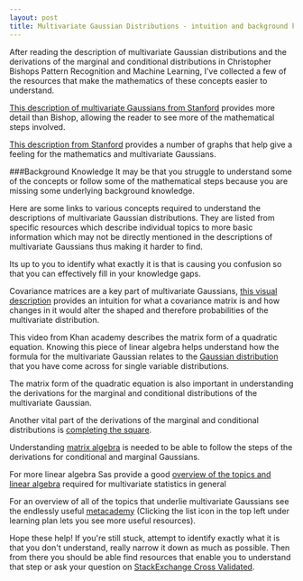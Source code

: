 ```yaml
---
layout: post
title: Multivariate Gaussian Distributions - intuition and background knowledge
---
```


After reading the description of multivariate Gaussian distributions and the derivations of the marginal and conditional distributions in Christopher Bishops Pattern Recognition and Machine Learning, I've collected a few of the resources that make the mathematics of these concepts easier to understand.

[This description of multivariate Gaussians from Stanford](http://cs229.stanford.edu/section/more_on_gaussians.pdf) provides more detail than Bishop, allowing the reader to see more of the mathematical steps involved.


[This description from Stanford](http://cs229.stanford.edu/notes/cs229-notes2.pdf#page=2) provides a number of graphs that help give a feeling for the mathematics and multivariate Gaussians.

###Background Knowledge
It may be that you struggle to understand some of the concepts or follow some of the mathematical steps because you are missing some underlying background knowledge.

Here are some links to various concepts required to understand the descriptions of multivariate Gaussian distributions. They are listed from specific resources which describe individual topics to more basic information which may not be directly mentioned in the descriptions of multivariate Gaussians thus making it harder to find.

Its up to you to identify what exactly it is that is causing you confusion so that you can effectively fill in your knowledge gaps.

Covariance matrices are a key part of multivariate Gaussians, [this visual description](http://www.visiondummy.com/2014/04/geometric-interpretation-covariance-matrix/) provides an intuition for what a covariance matrix is and how changes in it would alter the shaped and therefore probabilities of the multivariate distribution.


This video from Khan academy describes the matrix form of a quadratic equation. Knowing this piece of linear algebra helps understand how the formula for the multivariate Gaussian relates to the [Gaussian distribution](https://www.google.co.uk/search?q=normal+distribution+formula&safe=off&espv=2&biw=734&bih=765&source=lnms&tbm=isch&sa=X&ved=0ahUKEwja89i6yM3PAhVBDcAKHXrtA1wQ_AUIBigB&dpr=1.25#imgrc=_) that you have come across for single variable distributions.

The matrix form of the quadratic equation is also important in understanding the derivations for the marginal and conditional distributions of the multivariate Gaussian.

Another vital part of the derivations of the marginal and conditional distributions is [completing the square](https://www.mathsisfun.com/algebra/completing-square.html).

Understanding [matrix algebra](https://www.adelaide.edu.au/mathslearning/bridging/resources/MT2MatricesBook_Feb2013.pdf#page=13) is needed to be able to follow the steps of the derivations for conditional and marginal Gaussians.

For more linear algebra Sas provide a good [overview of the topics and linear algebra](https://www.sas.com/storefront/aux/en/spmultdatared/56902_excerpt.pdf) required for multivariate statistics in general

For an overview of all of the topics that underlie multivariate Gaussians see the endlessly useful [metacademy](https://metacademy.org/graphs/concepts/multivariate_gaussian_distribution#focus=xub4wekq&mode=explore) (Clicking the list icon in the top left under learning plan lets you see more useful resources).

Hope these help! If you're still stuck, attempt to identify exactly what it is that you don't understand, really narrow it down as much as possible. Then from there you should be able find resources that enable you to understand that step or ask your question on [StackExchange Cross Validated](http://stats.stackexchange.com/).
